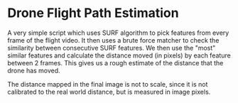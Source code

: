 # Drone Flight Path Estimation

A very simple script which uses SURF algorithm to pick features from every frame of the flight video. It then uses a
brute force matcher to check the similarity between consecutive SURF features. We then use the "most" similar features
and calculate the distance moved (in pixels) by each feature between 2 frames. This gives us a rough estimate of the
distance that the drone has moved. 

The distance mapped in the final image is not to scale, since it is not calibrated to the real world distance, but is
measured in image pixels.